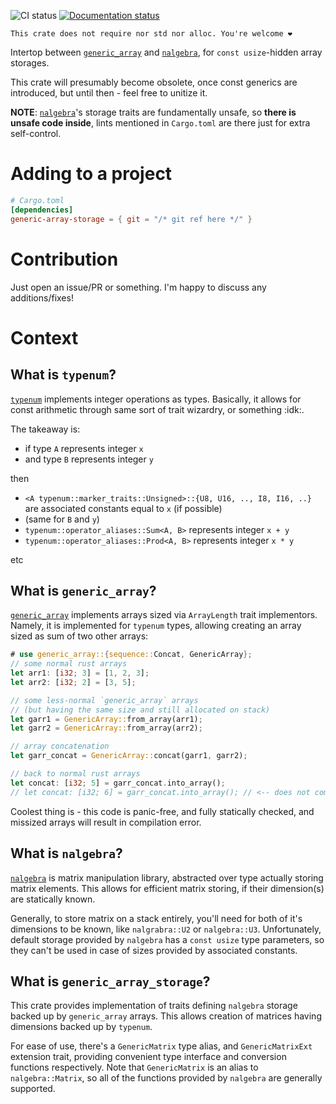 ![CI status](https://github.com/Dzuchun/generic_array_storage/actions/workflows/build.yml/badge.svg)
[![Documentation status](https://github.com/Dzuchun/generic_array_storage/actions/workflows/docs.yml/badge.svg)][docs]
```text
This crate does not require nor std nor alloc. You're welcome ❤️
```

Intertop between [`generic_array`] and [`nalgebra`], for `const usize`-hidden array storages.

This crate will presumably become obsolete, once const generics are introduced, but until then - feel free to unitize it.

**NOTE**: [`nalgebra`]'s storage traits are fundamentally unsafe, so **there is unsafe code inside**, lints mentioned in `Cargo.toml` are there just for extra self-control.

# Adding to a project

```toml
# Cargo.toml
[dependencies]
generic-array-storage = { git = "/* git ref here */" }
```

# Contribution

Just open an issue/PR or something. I'm happy to discuss any additions/fixes!

# Context

## What is `typenum`?

[`typenum`] implements integer operations as types. Basically, it allows for const arithmetic through same sort of trait wizardry, or something :idk:.

The takeaway is:

- if type `A` represents integer `x`
- and type `B` represents integer `y`

then

- `<A typenum::marker_traits::Unsigned>::{U8, U16, .., I8, I16, ..}` are associated constants equal to `x` (if possible)
- (same for `B` and `y`)
- `typenum::operator_aliases::Sum<A, B>` represents integer `x + y`
- `typenum::operator_aliases::Prod<A, B>` represents integer `x * y`

etc

## What is `generic_array`?

[`generic_array`] implements arrays sized via `ArrayLength` trait implementors. Namely, it is implemented for `typenum` types, allowing creating an array sized as sum of two other arrays:

```rust
# use generic_array::{sequence::Concat, GenericArray};
// some normal rust arrays
let arr1: [i32; 3] = [1, 2, 3];
let arr2: [i32; 2] = [3, 5];

// some less-normal `generic_array` arrays
// (but having the same size and still allocated on stack)
let garr1 = GenericArray::from_array(arr1);
let garr2 = GenericArray::from_array(arr2);

// array concatenation
let garr_concat = GenericArray::concat(garr1, garr2);

// back to normal rust arrays
let concat: [i32; 5] = garr_concat.into_array();
// let concat: [i32; 6] = garr_concat.into_array(); // <-- does not compile!
```

Coolest thing is - this code is panic-free, and fully statically checked, and missized arrays will result in compilation error.

## What is `nalgebra`?

[`nalgebra`] is matrix manipulation library, abstracted over type actually storing matrix elements. This allows for efficient matrix storing, if their dimension(s) are statically known.

Generally, to store matrix on a stack entirely, you'll need for both of it's dimensions to be known, like `nalgrabra::U2` or `nalgebra::U3`. Unfortunately, default storage provided by `nalgebra` has a `const usize` type parameters, so they can't be used in case of sizes provided by associated constants.

## What is `generic_array_storage`?

This crate provides implementation of traits defining `nalgebra` storage backed up by `generic_array` arrays. This allows creation of matrices having dimensions backed up by `typenum`.

For ease of use, there's a `GenericMatrix` type alias, and `GenericMatrixExt` extension trait, providing convenient type interface and conversion functions respectively. Note that `GenericMatrix` is an alias to `nalgebra::Matrix`, so all of the functions provided by `nalgebra` are generally supported.

[`nalgebra`]: https://docs.rs/nalgebra/latest/nalgebra
[`generic_array`]: https://docs.rs/generic-array/latest/generic_array
[`typenum`]: https://docs.rs/typenum/latest/typenum
[docs]: https://dzuchun.github.io/generic_array_storage/generic_array_storage/index.html

